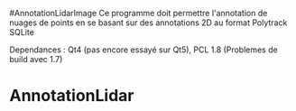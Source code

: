 #AnnotationLidarImage
Ce programme doit permettre l'annotation de nuages de points en se basant sur des annotations 2D au format Polytrack SQLite

Dependances : Qt4 (pas encore essayé sur Qt5), PCL 1.8 (Problemes de build avec 1.7)
# AnnotationLidar

